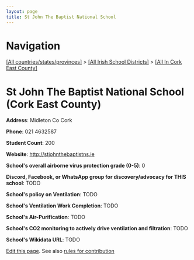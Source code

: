 ```yaml
---
layout: page
title: St John The Baptist National School
---
```

# Navigation

[[All countries/states/provinces]](../../..) > [[All Irish School Districts]](../..) > [[All In Cork East County]](..)

# St John The Baptist National School (Cork East County)

**Address**: Midleton Co Cork

**Phone**: 021 4632587

**Student Count**: 200

**Website**: <http://stjohnthebaptistns.ie>

**School's overall airborne virus protection grade (0-5)**: 0

**Discord, Facebook, or WhatsApp group for discovery/advocacy for THIS school**: TODO

**School's policy on Ventilation**: TODO

**School's Ventilation Work Completion**: TODO

**School's Air-Purification**: TODO

**School's CO2 monitoring to actively drive ventilation and filtration**: TODO

**School's Wikidata URL**: TODO


[Edit this page](https://github.com/ventilate-schools/Ireland/edit/main/./Cork_East_County/St_John_The_Baptist_National_School.md). See also [rules for contribution](../../../contribution-rules/)
